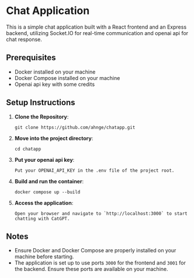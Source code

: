 # Chat Application

This is a simple chat application built with a React frontend and an Express backend, utilizing Socket.IO for real-time communication and openai api for chat response.

## Prerequisites

- Docker installed on your machine
- Docker Compose installed on your machine
- Openai api key with some credits

## Setup Instructions

1.  **Clone the Repository**:
    ```
    git clone https://github.com/ahnge/chatapp.git
    ```
2.  **Move into the project directory**:
    ```
    cd chatapp
    ```
3.  **Put your openai api key**:

        Put your OPENAI_API_KEY in the .env file of the project root.

4.  **Build and run the container**:
    ```
    docker compose up --build
    ```
5.  **Access the application**:

        Open your browser and navigate to `http://localhost:3000` to start chatting with CatGPT.

## Notes

- Ensure Docker and Docker Compose are properly installed on your machine before starting.
- The application is set up to use ports `3000` for the frontend and `3001` for the backend. Ensure these ports are available on your machine.
